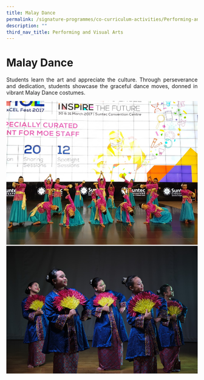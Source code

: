 ```yaml
---
title: Malay Dance
permalink: /signature-programmes/co-curriculum-activities/Performing-and-Visual-Arts/malay-dance/
description: ""
third_nav_title: Performing and Visual Arts
---
```

# Malay Dance
<p align="Justify">Students learn the art and appreciate the culture.  Through perseverance and dedication, students showcase the graceful dance moves, donned in vibrant Malay Dance costumes.</p>

![](/images/Malay%20Dance%20for%20CCA%20Promotion.jpg)
![](/images/Flash%20Potrait%2049.jpg)